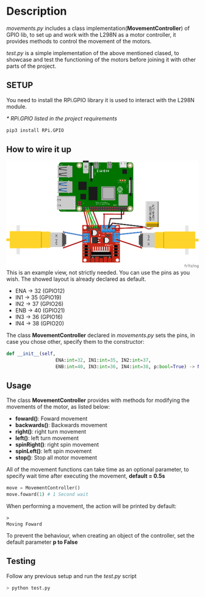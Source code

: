 # Description
_movements.py_ includes a class implementation(__MovementController__) of GPIO lib, to set up and work with the L298N as a motor controller, it provides methods to control the movement of the motors. 

_test.py_ is a simple implementation of the above mentioned clased, to showcase and test the functioning of the motors before joining it with other parts of the project. 
## SETUP 
You need to install the RPi.GPIO library it is used to interact with the L298N module.

_* RPi.GPIO listed in the project requirements_
```bash
pip3 install RPi.GPIO
```

## How to wire it up 
![Schematic](./sketch.png)
This is an example view, not strictly needed. You can use the pins as you wish. The showed layout is already declared as default.

- ENA -> 32 (GPIO12)
- IN1 -> 35 (GPIO19)
- IN2 -> 37 (GPIO26)
- ENB -> 40 (GPIO21)
- IN3 -> 36 (GPIO16)
- IN4 -> 38 (GPIO20)

The class __MovementController__ declared in _movements.py_ sets the pins, in case you chose other, specify them to the constructor: 
```python 
def __init__(self,
                  ENA:int=32, IN1:int=35, IN2:int=37,
                  ENB:int=40, IN3:int=36, IN4:int=38, p:bool=True) -> None:
```

## Usage

The class __MovementController__ provides with methods for modifying the movements of the motor, as listed below:
- __foward()__: Foward movement
- __backwards()__: Backwards movement
- __right()__: right turn movement
- __left()__: left turn movement
- __spinRight()__: right spin movement
- __spinLeft()__: left spin movement
- __stop()__: Stop all motor movement

All of the movement functions can take time as an optional parameter, to specify wait time after executing the movement, __default = 0.5s__

```python
move = MovementController()
move.foward(1) # 1 Second wait
```
When performing a movement, the action will be printed by default: 
```
>
Moving Foward
```
To prevent the behaviour, when creating an object of the controller, set the default parameter __p to False__

## Testing 
Follow any previous setup and run the _test.py_ script

```bash
> python test.py
```


